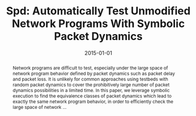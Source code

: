 ---
title: "Spd: Automatically Test Unmodified Network Programs With Symbolic Packet Dynamics"
abstract: "Network programs are difficult to test, especially under the large space of network program behavior defined by packet dynamics such as packet delay and packet loss. It is unlikely for common approaches using testbeds with random packet dynamics to cover the prohibitively large number of packet dynamics possibilities in a limited time. In this paper, we leverage symbolic execution to find the equivalence classes of packet dynamics which lead to exactly the same network program behavior, in order to efficiently check the large space of network …"
date: 2015-01-01
venue: "2015 IEEE Global Communications Conference, GLOBECOM 2015, San Diego, CA, USA, December 6-10, 2015"
paperurl: https://ieeexplore.ieee.org/abstract/document/7417134/
authors: "Wei Sun, Lisong Xu and Sebastian G. Elbaum"
awards: ""
---